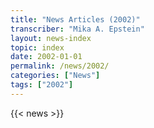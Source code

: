 ```yaml
---
title: "News Articles (2002)"
transcriber: "Mika A. Epstein"
layout: news-index
topic: index
date: 2002-01-01
permalink: /news/2002/
categories: ["News"]
tags: ["2002"]
---
```


{{< news >}}
